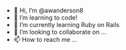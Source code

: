 - 👋 Hi, I’m @awanderson8
- 👀 I’m learning to code!
- 🌱 I’m currently learning Ruby on Rails
- 💞️ I’m looking to collaborate on ...
- 📫 How to reach me ...

<!---
awanderson8/awanderson8 is a ✨ special ✨ repository because its `README.md` (this file) appears on your GitHub profile.
You can click the Preview link to take a look at your changes.
--->
